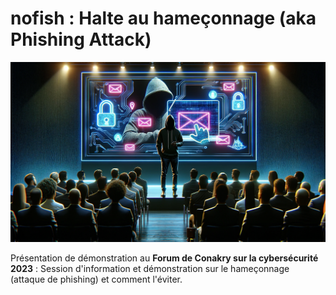 # nofish : Halte au hameçonnage (aka Phishing Attack)

![Couverture nofish : phishing attack](images/nofishCoverImage.png)

Présentation de démonstration au **Forum de Conakry sur la cybersécurité 2023** : Session d'information et démonstration sur le hameçonnage (attaque de phishing) et comment l'éviter.
